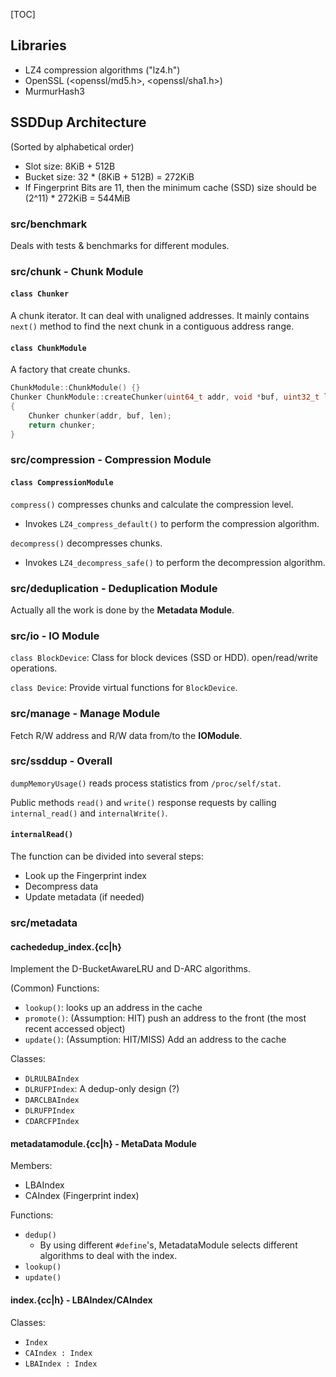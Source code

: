 [TOC]

## Libraries

+ LZ4 compression algorithms ("lz4.h")
+ OpenSSL (<openssl/md5.h>, <openssl/sha1.h>)
+ MurmurHash3



## SSDDup Architecture

(Sorted by alphabetical order)

+ Slot size: 8KiB + 512B
+ Bucket size: 32 \* (8KiB + 512B) = 272KiB
+ If Fingerprint Bits are 11, then the minimum cache (SSD) size should be (2^11) * 272KiB = 544MiB

### src/benchmark

Deals with tests & benchmarks for different modules.



### src/chunk - Chunk Module

#### `class Chunker`

A chunk iterator. It can deal with unaligned addresses. It mainly contains `next()` method to find the next chunk in a contiguous address range.

#### `class ChunkModule`

A factory that create chunks.

```c++
ChunkModule::ChunkModule() {}
Chunker ChunkModule::createChunker(uint64_t addr, void *buf, uint32_t len)
{
	Chunker chunker(addr, buf, len);
	return chunker;
}
```



### src/compression - Compression Module

#### `class CompressionModule`

`compress()` compresses chunks and calculate the compression level.

+ Invokes `LZ4_compress_default()` to perform the compression algorithm.

`decompress()` decompresses chunks.

+ Invokes `LZ4_decompress_safe()` to perform the decompression algorithm.



### src/deduplication - Deduplication Module

Actually all the work is done by the **Metadata Module**.



### src/io - IO Module

`class BlockDevice`: Class for block devices (SSD or HDD). open/read/write operations.

`class Device`: Provide virtual functions for `BlockDevice`.



### src/manage - Manage Module

Fetch R/W address and R/W data from/to the **IOModule**.



### src/ssddup - Overall

`dumpMemoryUsage()` reads process statistics from `/proc/self/stat`.

Public methods `read()` and `write()` response requests by calling `internal_read()` and `internalWrite()`.

#### `internalRead()`

The function can be divided into several steps:

+ Look up the Fingerprint index
+ Decompress data
+ Update metadata (if needed)



### src/metadata

#### cachededup_index.{cc|h}

Implement the D-BucketAwareLRU and D-ARC algorithms.

(Common) Functions:

+ `lookup()`: looks up an address in the cache
+ `promote()`: (Assumption: HIT) push an address to the front (the most recent accessed object)
+ `update()`: (Assumption: HIT/MISS) Add an address to the cache

Classes: 

+ `DLRULBAIndex`
+ `DLRUFPIndex`: A dedup-only design (?)
+ `DARCLBAIndex`
+ `DLRUFPIndex`
+ `CDARCFPIndex`

#### metadatamodule.{cc|h} - MetaData Module

Members:

+ LBAIndex
+ CAIndex (Fingerprint index)

Functions:

+ `dedup()`
  + By using different `#define`'s, MetadataModule selects different algorithms to deal with the index.
+ `lookup()`
+ `update()`

#### index.{cc|h} - LBAIndex/CAIndex

Classes: 

+ `Index`
+ `CAIndex : Index`
+ `LBAIndex : Index`
